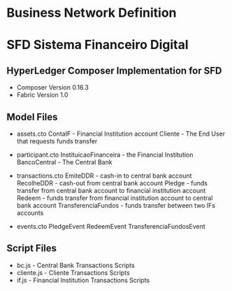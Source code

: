 # Business Network Definition
# SFD Sistema Financeiro Digital

## HyperLedger Composer Implementation for SFD
* Composer Version 0.16.3
* Fabric Version 1.0

## Model Files

* assets.cto
    ContaIF - Financial Institution account
    Cliente - The End User that requests funds transfer

* participant.cto
    InstituicaoFinanceira - the Financial Institution
    BancoCentral - The Central Bank

* transactions.cto
    EmiteDDR - cash-in to central bank account
    RecolheDDR - cash-out from central bank account
    Pledge - funds transfer from central bank account to financial institution account
    Redeem - funds transfer from financial institution account to central bank account
    TransferenciaFundos - funds transfer between two IFs accounts

* events.cto
    PledgeEvent
    RedeemEvent
    TransferenciaFundosEvent

## Script Files

* bc.js     - Central Bank Transactions Scripts
* cliente.js - Cliente Transactions Scripts
* if.js - Financial Institution Transactions Scripts
